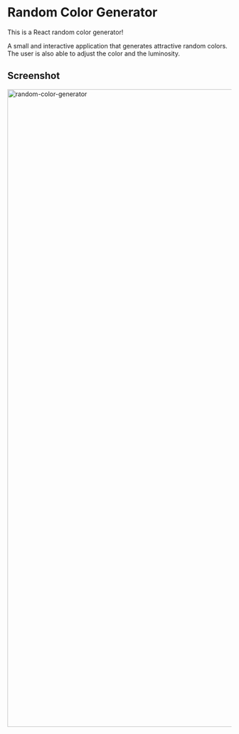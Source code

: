 # Random Color Generator

This is a React random color generator!

A small and interactive application that generates attractive random colors. The user is also able to adjust the color and the luminosity. 

## Screenshot

<img width="1433" alt="random-color-generator" src="https://user-images.githubusercontent.com/92727403/164469691-05a119e5-4871-4f7e-a84a-0bd400807ce4.png">
